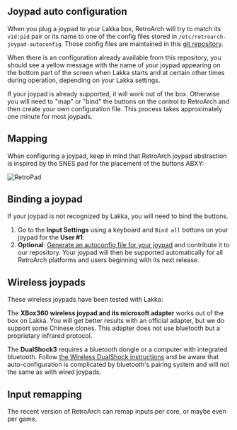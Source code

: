 ## Joypad auto configuration

When you plug a joypad to your Lakka box, RetroArch will try to match its `vid:pid` pair or its name to one of the config files stored in `/etc/retroarch-joypad-autoconfig`. Those config files are maintained in this [git repository](https://github.com/libretro/retroarch-joypad-autoconfig/tree/master/udev).

When there is an configuration already available from this repository, you should see a yellow message with the name of your joypad appearing on the bottom part of the screen when Lakka starts and at certain other times during operation, depending on your Lakka settings.

If your joypad is already supported, it will work out of the box. Otherwise you will need to "map" or "bind" the buttons on the control to RetroArch and then create your own configuration file. This process takes approximately one minute for most joypads.

## Mapping

When configuring a joypad, keep in mind that RetroArch joypad abstraction is inspired by the SNES pad for the placement of the buttons ABXY:

![RetroPad](https://www.lakka.tv/images/Retropad_360pad.png)

## Binding a joypad

If your joypad is not recognized by Lakka, you will need to bind the buttons.

1. Go to the **Input Settings** using a keyboard and `Bind all` bottons on your joypad for the **User #1**.
2. **Optional**: [Generate an autoconfig file for your joypad](Contributing-your-joypad-config) and contribute it to our repository. Your joypad will then be supported automatically for all RetroArch platforms and users beginning with its next release.

## Wireless joypads

These wireless joypads have been tested with Lakka:

The **XBox360 wireless joypad and its microsoft adapter** works out of the box on Lakka. You will get better results with an official adapter, but we do support some Chinese clones. This adapter does not use bluetooth but a proprietary infrared protocol.

The **DualShock3** requires a bluetooth dongle or a computer with integrated bluetooth. Follow [the Wireless DualShock instructions](Wireless-Dualshock) and be aware that auto-configuration is complicated by bluetooth's pairing system and will not the same as with wired joypads.

## Input remapping

The recent version of RetroArch can remap inputs per core, or maybe even per game.